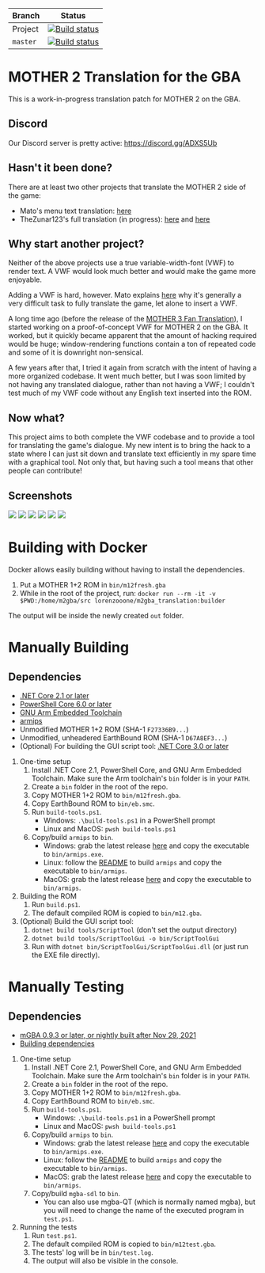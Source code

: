 | Branch | Status |
| --- | --- |
| Project | [![Build status](https://ci.appveyor.com/api/projects/status/9ml81r7fn0k7i8g1?svg=true)](https://ci.appveyor.com/project/jeffman/mother2gbatranslation) |
| `master` | [![Build status](https://ci.appveyor.com/api/projects/status/9ml81r7fn0k7i8g1/branch/master?svg=true)](https://ci.appveyor.com/project/jeffman/mother2gbatranslation/branch/master) |

# MOTHER 2 Translation for the GBA
This is a work-in-progress translation patch for MOTHER 2 on the GBA.

## Discord
Our Discord server is pretty active: https://discord.gg/ADXS5Ub

## Hasn't it been done?
There are at least two other projects that translate the MOTHER 2 side of the game:
- Mato's menu text translation: [here](http://mother12.earthboundcentral.com/)
- TheZunar123's full translation (in progress): [here](http://earthboundcentral.com/forum/viewtopic.php?f=3&t=526) and [here](http://forum.starmen.net/forum/Games/Mother2/Mother-2-Fan-Translation/page/1/)

## Why start another project?
Neither of the above projects use a true variable-width-font (VWF) to render text. A VWF would look much better and would make the game more enjoyable.

Adding a VWF is hard, however. Mato explains [here](http://earthboundcentral.com/2011/04/a-look-at-the-mother-2-side/) why it's generally a very difficult task to fully translate the game, let alone to insert a VWF.

A long time ago (before the release of the [MOTHER 3 Fan Translation](http://mother3.fobby.net)), I started working on a proof-of-concept VWF for MOTHER 2 on the GBA. It worked, but it quickly became apparent that the amount of hacking required would be huge; window-rendering functions contain a ton of repeated code and some of it is downright non-sensical.

A few years after that, I tried it again from scratch with the intent of having a more organized codebase. It went much better, but I was soon limited by not having any translated dialogue, rather than not having a VWF; I couldn't test much of my VWF code without any English text inserted into the ROM.

## Now what?
This project aims to both complete the VWF codebase and to provide a tool for translating the game's dialogue. My new intent is to bring the hack to a state where I can just sit down and translate text efficiently in my spare time with a graphical tool. Not only that, but having such a tool means that other people can contribute!

## Screenshots
![](./screenshots/itshappening2.png) ![](./screenshots/itshappening4.png) ![](./screenshots/itshappening5.png) ![](./screenshots/m2-status2.png) ![](./screenshots/m2-battle-slugs.png) ![](./screenshots/m2-fileselect.png)

# Building with Docker
Docker allows easily building without having to install the dependencies.

1. Put a MOTHER 1+2 ROM in `bin/m12fresh.gba`
2. While in the root of the project, run: `docker run --rm -it -v $PWD:/home/m2gba/src lorenzooone/m2gba_translation:builder`

The output will be inside the newly created `out` folder.

# Manually Building

## Dependencies
- [.NET Core 2.1 or later](https://dotnet.microsoft.com/download)
- [PowerShell Core 6.0 or later](https://docs.microsoft.com/en-us/powershell/scripting/install/installing-powershell?view=powershell-6)
- [GNU Arm Embedded Toolchain](https://developer.arm.com/open-source/gnu-toolchain/gnu-rm/downloads)
- [armips](https://github.com/Kingcom/armips)
- Unmodified MOTHER 1+2 ROM (SHA-1 `F27336B9...`)
- Unmodified, unheadered EarthBound ROM (SHA-1 `D67A8EF3...`)
- (Optional) For building the GUI script tool: [.NET Core 3.0 or later](https://dotnet.microsoft.com/download/dotnet-core/3.0)

1. One-time setup
    1. Install .NET Core 2.1, PowerShell Core, and GNU Arm Embedded Toolchain. Make sure the Arm toolchain's `bin` folder is in your `PATH`.
    2. Create a `bin` folder in the root of the repo.
    3. Copy MOTHER 1+2 ROM to `bin/m12fresh.gba`.
    4. Copy EarthBound ROM to `bin/eb.smc`.
    5. Run `build-tools.ps1`.
        - Windows: `.\build-tools.ps1` in a PowerShell prompt
        - Linux and MacOS: `pwsh build-tools.ps1`
    6. Copy/build `armips` to `bin`.
        - Windows: grab the latest release [here](https://github.com/Kingcom/armips/releases) and copy the executable to `bin/armips.exe`.
        - Linux: follow the [README](https://github.com/Kingcom/armips/blob/master/Readme.md) to build `armips` and copy the executable to `bin/armips`.
        - MacOS: grab the latest release [here](https://github.com/Emory-M/armips/releases) and copy the executable to `bin/armips`.
2. Building the ROM
    1. Run `build.ps1`.
    2. The default compiled ROM is copied to `bin/m12.gba`.
3. (Optional) Build the GUI script tool:
    1. `dotnet build tools/ScriptTool` (don't set the output directory)
    2. `dotnet build tools/ScriptToolGui -o bin/ScriptToolGui`
    3. Run with `dotnet bin/ScriptToolGui/ScriptToolGui.dll` (or just run the EXE file directly).

# Manually Testing

## Dependencies
- [mGBA 0.9.3 or later, or nightly built after Nov 29, 2021](https://mgba.io/downloads.html)
- [Building dependencies](#Building)

1. One-time setup
    1. Install .NET Core 2.1, PowerShell Core, and GNU Arm Embedded Toolchain. Make sure the Arm toolchain's `bin` folder is in your `PATH`.
    2. Create a `bin` folder in the root of the repo.
    3. Copy MOTHER 1+2 ROM to `bin/m12fresh.gba`.
    4. Copy EarthBound ROM to `bin/eb.smc`.
    5. Run `build-tools.ps1`.
        - Windows: `.\build-tools.ps1` in a PowerShell prompt
        - Linux and MacOS: `pwsh build-tools.ps1`
    6. Copy/build `armips` to `bin`.
        - Windows: grab the latest release [here](https://github.com/Kingcom/armips/releases) and copy the executable to `bin/armips.exe`.
        - Linux: follow the [README](https://github.com/Kingcom/armips/blob/master/Readme.md) to build `armips` and copy the executable to `bin/armips`.
        - MacOS: grab the latest release [here](https://github.com/Emory-M/armips/releases) and copy the executable to `bin/armips`.
    7. Copy/build `mgba-sdl` to `bin`.
        - You can also use mgba-QT (which is normally named mgba), but you will need to change the name of the executed program in `test.ps1`.
2. Running the tests
    1. Run `test.ps1`.
    2. The default compiled ROM is copied to `bin/m12test.gba`.
    3. The tests' log will be in `bin/test.log`.
    4. The output will also be visible in the console.
